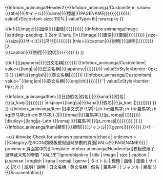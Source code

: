 <includeonly>{{Infobox_animanga/Header2}}<!-- -->{{Infobox_animanga/CustomItem|
value={{{title|{{{タイトル|{{{name|{{{標題|{{PAGENAME}}}}}}}}}}}}}}|
valueExStyle=font-size: 110%;|
valueType=th|
nowrap=y
}}
<!-- -->
{{#if:{{{image|{{{画像|{{{圖像|}}}}}}}}}|
{{Infobox animanga/Image
|padding=padding: 0.2em 0.1em;
|1={{{image|{{{画像|{{{圖像|}}}}}}}}}
|size={{{size|{{{サイズ|{{{尺寸|}}}}}}}}}
|title={{{caption|{{{説明|{{{說明|}}}}}}}}}<!-- -->
|2=<br />
{{{caption|{{{説明|{{{說明|}}}}}}}}} }} }}
<!-- -->
{{#if:{{{japanese|{{{日文名稱|}}}}}}|
{{Infobox_animanga/CustomItem|
value={{lang|ja|{{{日文名稱|{{{japanese|}}}}}}}}|
valueExStyle=border: 0px;
}} }}
{{#if:{{{english|{{{英文名稱|}}}}}}|
{{Infobox_animanga/CustomItem|
value=''{{lang|en|{{{英文名稱|{{{english|}}}}}}}}''|
valueExStyle=border: 0px;
}} }}
<!-- -->
{{Infobox_animanga/Item
|[[日語假名|假名]]|<!--
-->{{{kana|{{{假名|{{{ja_kanji|}}}}}}}}}
|display={{lang|ja|{{{kana|{{{假名|{{{ja_kanji|}}}}}}}}} }}
}}
{{Infobox_animanga/Item
|[[平文式罗马字|-{zh-tw:羅馬字;zh-hk:羅馬字;zh-sg:罗马字;zh-cn:罗马字;}-]]|<!--
-->{{{romaji|{{{羅馬字|{{{ja_romaji|}}}}}}}}}
|display={{lang|ja-Latn|{{{romaji|{{{羅馬字|{{{ja_romaji|}}}}}}}}} }} 
}}
{{Infobox_animanga/Item|類型|{{{類型|{{{ジャンル|{{{genre|}}}}}}}}} }}<!--

-->{{
  #invoke:Check for unknown parameters|check
  | unknown = [[Category:在ACGN類模板使用過時參數的頁面|_VALUE_{{PAGENAME}}]]
  | preview = 頁面當中的[[Template:Infobox animanga/Headerofja]]模板使用了過時或未知的參數 "_VALUE_"|ignoreblank=y
  | title | image | size | caption 
  | japanese | english | kana | romaji 
  | genre
  | タイトル | 標題 | 画像 | 圖像 | サイズ |尺寸 | 説明 | 說明 
  | 日文名稱 | 英文名稱 | 假名 | 羅馬字 |
  | ジャンル | 類型
}}</includeonly><noinclude>
{{Documentation}}
</noinclude>